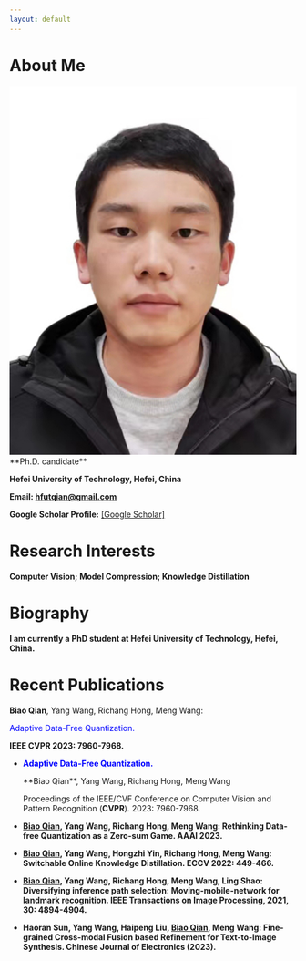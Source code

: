 ```yaml
---
layout: default
---
```


# About Me

<img class="profile-picture" src="biaoqian.jpg">
**Ph.D. candidate**

**Hefei University of Technology, Hefei, China**

**Email: hfutqian@gmail.com**

**Google Scholar Profile:** [\[Google Scholar\]](https://scholar.google.com/citations?user=hSaWNR0AAAAJ)


# Research Interests
**Computer Vision;  Model Compression;  Knowledge Distillation**


# Biography
**I am currently a PhD student at Hefei University of Technology, Hefei, China.**


# Recent Publications
 **Biao Qian**, Yang Wang, Richang Hong, Meng Wang:<p style="color: #0000FF;">Adaptive Data-Free Quantization.</p> 
  **IEEE CVPR 2023: 7960-7968.**

+ <p style="color: #0000FF;"><b>Adaptive Data-Free Quantization.</b></p> 
  **Biao Qian**, Yang Wang, Richang Hong, Meng Wang
  
  Proceedings of the IEEE/CVF Conference on Computer Vision and Pattern Recognition (**CVPR**). 2023: 7960-7968.

  
+ **<u>Biao Qian</u>, Yang Wang, Richang Hong, Meng Wang: Rethinking Data-free Quantization as a Zero-sum Game. AAAI 2023.**
+ **<u>Biao Qian</u>, Yang Wang, Hongzhi Yin, Richang Hong, Meng Wang: Switchable Online Knowledge Distillation. ECCV 2022: 449-466.**
+ **<u>Biao Qian</u>, Yang Wang, Richang Hong, Meng Wang, Ling Shao: Diversifying inference path selection: Moving-mobile-network for landmark recognition. IEEE Transactions on Image Processing, 2021, 30: 4894-4904.**
+ **Haoran Sun, Yang Wang, Haipeng Liu, <u>Biao Qian</u>, Meng Wang: Fine-grained Cross-modal Fusion based Refinement for Text-to-Image Synthesis. Chinese Journal of Electronics (2023).**


